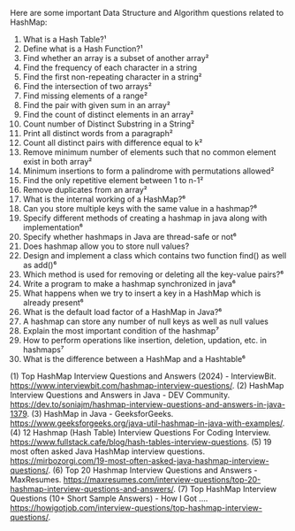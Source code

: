 Here are some important Data Structure and Algorithm questions related to HashMap:

1. What is a Hash Table?¹
2. Define what is a Hash Function?¹
3. Find whether an array is a subset of another array²
4. Find the frequency of each character in a string
5. Find the first non-repeating character in a string²
6. Find the intersection of two arrays²
7. Find missing elements of a range²
8. Find the pair with given sum in an array²
9. Find the count of distinct elements in an array²
10. Count number of Distinct Substring in a String²
11. Print all distinct words from a paragraph²
12. Count all distinct pairs with difference equal to k²
13. Remove minimum number of elements such that no common element exist in both array²
14. Minimum insertions to form a palindrome with permutations allowed²
15. Find the only repetitive element between 1 to n-1²
16. Remove duplicates from an array²
17. What is the internal working of a HashMap?⁶
18. Can you store multiple keys with the same value in a hashmap?⁶
19. Specify different methods of creating a hashmap in java along with implementation⁶
20. Specify whether hashmaps in Java are thread-safe or not⁶
21. Does hashmap allow you to store null values?
22. Design and implement a class which contains two function find() as well as add()⁶
23. Which method is used for removing or deleting all the key-value pairs?⁶
24. Write a program to make a hashmap synchronized in java⁶
25. What happens when we try to insert a key in a HashMap which is already present⁶
26. What is the default load factor of a HashMap in Java?⁶
27. A hashmap can store any number of null keys as well as null values
28. Explain the most important condition of the hashmap⁷
29. How to perform operations like insertion, deletion, updation, etc. in hashmaps⁷
30. What is the difference between a HashMap and a Hashtable⁶

(1) Top HashMap Interview Questions and Answers (2024) - InterviewBit. https://www.interviewbit.com/hashmap-interview-questions/.
(2) HashMap Interview Questions and Answers in Java - DEV Community. https://dev.to/soniajm/hashmap-interview-questions-and-answers-in-java-1379.
(3) HashMap in Java - GeeksforGeeks. https://www.geeksforgeeks.org/java-util-hashmap-in-java-with-examples/.
(4) 12 Hashmap (Hash Table) Interview Questions For Coding Interview. https://www.fullstack.cafe/blog/hash-tables-interview-questions.
(5) 19 most often asked Java HashMap interview questions. https://mirbozorgi.com/19-most-often-asked-java-hashmap-interview-questions/.
(6) Top 20 Hashmap Interview Questions and Answers - MaxResumes. https://maxresumes.com/interview-questions/top-20-hashmap-interview-questions-and-answers/.
(7) Top HashMap Interview Questions (10+ Short Sample Answers) - How I Got .... https://howigotjob.com/interview-questions/top-hashmap-interview-questions/.
